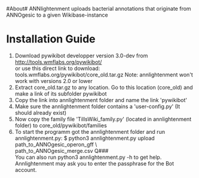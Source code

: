 #About#
ANNlightenment uploads bacterial annotations that originate from ANNOgesic to a given Wikibase-instance
# Installation Guide #
1. Download pywikibot developper version 3.0-dev from  
http://tools.wmflabs.org/pywikibot/  
or use this direct link to download: tools.wmflabs.org/pywikibot/core_old.tar.gz
Note: annlightenment won't work with versions 2.0 or lower
2. Extract core_old.tar.gz to any location. Go to this location (core_old)
and make a link of its subfolder pywikibot
3. Copy the link into annlightenment folder and name the link 'pywikibot'
4. Make sure the annlightenment folder contains a 'user-config.py' (It should already exist)
5. Now copy the family file 'TillsWiki_family.py' (located in annlightenment folder) to core_old/pywikibot/families
6. To start the programm got the annlightenment folder and run annlightenment.py:
$ python3 annlightenment.py upload path_to_ANNOgesic_operon_gff \  
path_to_ANNOgesic_merge.csv Q###  
You can also run python3 annlightenment.py -h to get help. Annlightenment may ask you to enter the passphrase for the Bot account.
